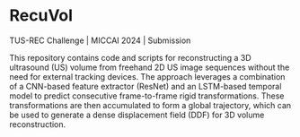 # RecuVol
TUS-REC Challenge | MICCAI 2024 | Submission

This repository contains code and scripts for reconstructing a 3D ultrasound (US) volume from freehand 2D US image sequences without the need for external tracking devices. The approach leverages a combination of a CNN-based feature extractor (ResNet) and an LSTM-based temporal model to predict consecutive frame-to-frame rigid transformations. These transformations are then accumulated to form a global trajectory, which can be used to generate a dense displacement field (DDF) for 3D volume reconstruction.
